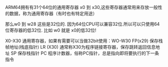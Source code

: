 ARM64拥有有31个64位的通用寄存器 x0 到 x30,这些寄存器通常用来存放一般性的数据，称为通用寄存器（有时也有特定用途）

那么w0 到 w28 这些是32位的. 因为64位CPU可以兼容32位.所以可以只使用64位寄存器的低32位.
比如 w0 就是 x0的低32位!

X0-X30	通用寄存器，如果有需要可以当做32bit使用：WO-W30
FP(x29)	保存栈帧地址(栈底指针)
LR (X30)	通常称X30为程序链接寄存器，保存跳转返回信息地址
SP	保存栈指针
PC	程序计数器，俗称PC指针，总是指向即将要执行的下一条指令